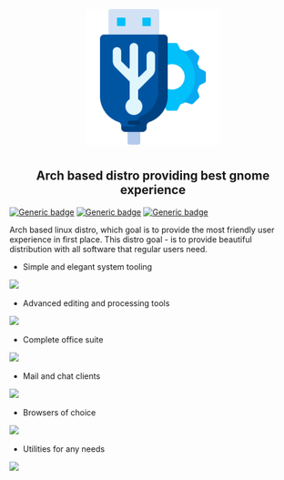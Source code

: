 <p align="center">
<img style="align: center; padding-left: 10px; padding-right: 10px; padding-bottom: 10px;" width="238px" height="238px" src="./logo.png" />
</p>

<h2 align="center">Arch based distro providing best gnome experience</h2>

[![Generic badge](https://img.shields.io/badge/LICENSE-GPLv3-orange.svg)](https://dancheg97.ru/dancheg97/fleuos/src/branch/main/LICENSE)
[![Generic badge](https://img.shields.io/badge/GITEA-REPO-blue.svg)](https://dancheg97.ru/dancheg97/fleuos)
[![Generic badge](https://img.shields.io/badge/GITHUB-REPO-red.svg)](https://github.com/fleu-io/fleuos)

Arch based linux distro, which goal is to provide the most friendly user experience in first place. This distro goal - is to provide beautiful distribution with all software that regular users need.

- Simple and elegant system tooling

![](examples/system.png)

- Advanced editing and processing tools

![](examples/editing.png)

- Complete office suite

![](examples/office.png)

- Mail and chat clients

![](examples/communication.png)

- Browsers of choice

![](examples/browsers.png)

- Utilities for any needs

![](examples/utilities.png)
